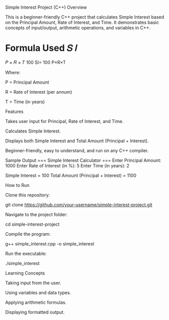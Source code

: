 Simple Interest Project (C++)
Overview

This is a beginner-friendly C++ project that calculates Simple Interest based on the Principal Amount, Rate of Interest, and Time.
It demonstrates basic concepts of input/output, arithmetic operations, and variables in C++.

Formula Used
𝑆
𝐼
=
𝑃
×
𝑅
×
𝑇
100
SI=
100
P×R×T
	​


Where:

P = Principal Amount

R = Rate of Interest (per annum)

T = Time (in years)

Features

Takes user input for Principal, Rate of Interest, and Time.

Calculates Simple Interest.

Displays both Simple Interest and Total Amount (Principal + Interest).

Beginner-friendly, easy to understand, and run on any C++ compiler.

Sample Output
=== Simple Interest Calculator ===
Enter Principal Amount: 1000
Enter Rate of Interest (in %): 5
Enter Time (in years): 2

Simple Interest = 100
Total Amount (Principal + Interest) = 1100

How to Run

Clone this repository:

git clone https://github.com/your-username/simple-interest-project.git


Navigate to the project folder:

cd simple-interest-project


Compile the program:

g++ simple_interest.cpp -o simple_interest


Run the executable:

./simple_interest

Learning Concepts

Taking input from the user.

Using variables and data types.

Applying arithmetic formulas.

Displaying formatted output.
